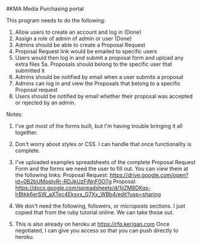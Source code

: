 #KMA Media Purchasing portal 

This program needs to do the following:

1. Allow users to create an account and log in (Done)
2. Assign a role of admin of admin or user (Done)
3. Admins should be able to create a Proposal Request
4. Proposal Request link would be emailed to specific users
5. Users would then log in and submit a proposal form and upload any extra files
   5a. Proposals should belong to the specific user that submitted it
6. Admins should be notified by email when a user submits a proposal
7. Admins can log in and view the Proposals that belong to a specific Proposal request
8. Users should be notified by email whether their proposal was accepted or rejected by an admin.

Notes:
1. I've got most of the forms built, but I'm having trouble bringing it all together.
2. Don't worry about styles or CSS.  I can handle that once functionality is complete.
3. I've uploaded examples spreadsheets of the complete Proposal Request Form and the forms we need the user to fill out. You can view them at the following links:
    Proposal Request: https://drive.google.com/open?id=0B2bUMpqlvRr-RDJkUzFjNnF0OTg
    Proposal: https://docs.google.com/spreadsheets/d/1jjZM8DKqs-lrBtkk6erSW_aXTec4Eksvx_G7Xx_WBb4/edit?usp=sharing 

4. We don't need the following, followers, or microposts sections.  I just copied that from the ruby tutorial online.  We can take those out.  

5. This is also already on heroku at  https://rfp.kerigan.com
    Once negotiated, I can give you access so that you can push directly to heroku.
